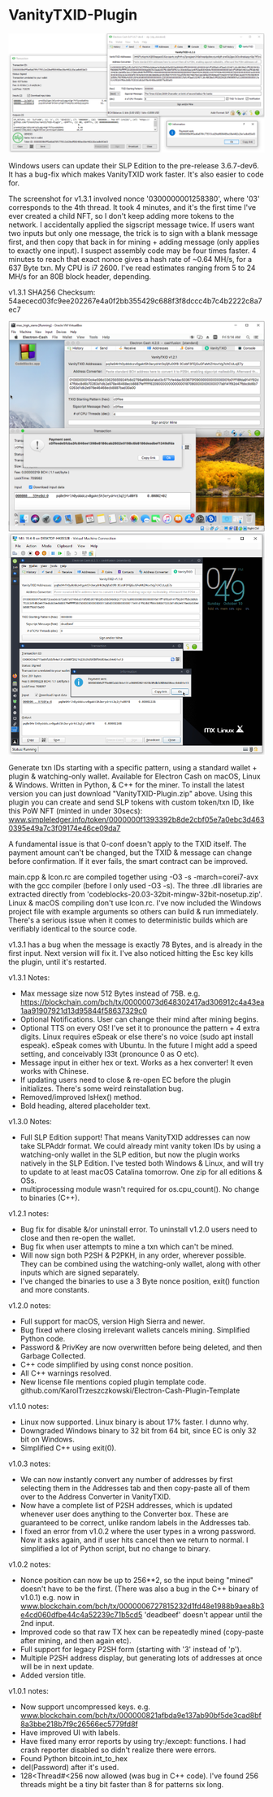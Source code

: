# VanityTXID-Plugin

![alt text](https://github.com/TinosNitso/VanityTXID-Plugin/blob/main/Screenshot-v1.3.1.png)

Windows users can update their SLP Edition to the pre-release 3.6.7-dev6. It has a bug-fix which makes VanityTXID work faster. It's also easier to code for.

The screenshot for v1.3.1 involved nonce '0300000001258380', where '03' corresponds to the 4th thread. It took 4 minutes, and it's the first time I've ever created a child NFT, so I don't keep adding more tokens to the network. I accidentally applied the sigscript message twice. If users want two inputs but only one message, the trick is to sign with a blank message first, and then copy that back in for mining + adding message (only applies to exactly one input). I suspect assembly code may be four times faster. 4 minutes to reach that exact nonce gives a hash rate of ~0.64 MH/s, for a 637 Byte txn. My CPU is i7 2600. I've read estimates ranging from 5 to 24 MH/s for an 80B block header, depending.

v1.3.1 SHA256 Checksum: 54aececd03fc9ee202267e4a0f2bb355429c688f3f8dccc4b7c4b2222c8a7ec7

![alt text](https://github.com/TinosNitso/VanityTXID-Plugin/blob/main/Screenshot2.png)
![alt text](https://github.com/TinosNitso/VanityTXID-Plugin/blob/main/Screenshot-v1.1.0.png)

Generate txn IDs starting with a specific pattern, using a standard wallet + plugin & watching-only wallet. Available for Electron Cash on macOS, Linux & Windows. Written in Python, & C++ for the miner. To install the latest version you can just download "VanityTXID-Plugin.zip" above. Using this plugin you can create and send SLP tokens with custom token/txn ID, like this PoW NFT (minted in under 30secs): www.simpleledger.info/token/0000000f1393392b8de2cbf05e7a0ebc3d4630395e49a7c3f09174e46ce09da7

A fundamental issue is that 0-conf doesn't apply to the TXID itself. The payment amount can't be changed, but the TXID & message can change before confirmation. If it ever fails, the smart contract can be improved.

main.cpp & Icon.rc are compiled together using -O3 -s -march=corei7-avx with the gcc compiler (before I only used -O3 -s). The three .dll libraries are extracted directly from 'codeblocks-20.03-32bit-mingw-32bit-nosetup.zip'. Linux & macOS compiling don't use Icon.rc. I've now included the Windows project file with example arguments so others can build & run immediately. There's a serious issue when it comes to deterministic builds which are verifiably identical to the source code.

v1.3.1 has a bug when the message is exactly 78 Bytes, and is already in the first input. Next version will fix it. I've also noticed hitting the Esc key kills the plugin, until it's restarted.

v1.3.1 Notes:
- Max message size now 512 Bytes instead of 75B. e.g. https://blockchain.com/bch/tx/00000073d648302417ad306912c4a43ea1aa91907921d13d95844f58637329c0
- Optional Notifications. User can change their mind after mining begins.
- Optional TTS on every OS! I've set it to pronounce the pattern + 4 extra digits. Linux requires eSpeak or else there's no voice (sudo apt install espeak). eSpeak comes with Ubuntu. In the future I might add a speed setting, and conceivably l33t (pronounce 0 as O etc). 
- Message input in either hex or text. Works as a hex converter! It even works with Chinese.
- If updating users need to close & re-open EC before the plugin initializes. There's some weird reinstallation bug.
- Removed/improved IsHex() method.
- Bold heading, altered placeholder text.

v1.3.0 Notes:
- Full SLP Edition support! That means VanityTXID addresses can now take SLPAddr format. We could already mint vanity token IDs by using a watching-only wallet in the SLP edition, but now the plugin works natively in the SLP Edition. I've tested both Windows & Linux, and will try to update to at least macOS Catalina tomorrow. One zip for all editions & OSs.
- multiprocessing module wasn't required for os.cpu_count(). No change to binaries (C++).

v1.2.1 notes:
- Bug fix for disable &/or uninstall error. To uninstall v1.2.0 users need to close and then re-open the wallet.
- Bug fix when user attempts to mine a txn which can't be mined.
- Will now sign both P2SH & P2PKH, in any order, wherever possible. They can be combined using the watching-only wallet, along with other inputs which are signed separately.
- I've changed the binaries to use a 3 Byte nonce position, exit() function and more constants.

v1.2.0 notes:
- Full support for macOS, version High Sierra and newer.
- Bug fixed where closing irrelevant wallets cancels mining. Simplified Python code.
- Password & PrivKey are now overwritten before being deleted, and then Garbage Collected.
- C++ code simplified by using const nonce position.
- All C++ warnings resolved.
- New license file mentions copied plugin template code. github.com/KarolTrzeszczkowski/Electron-Cash-Plugin-Template

v1.1.0 notes:
- Linux now supported. Linux binary is about 17% faster. I dunno why.
- Downgraded Windows binary to 32 bit from 64 bit, since EC is only 32 bit on Windows.
- Simplified C++ using exit(0).

v1.0.3 notes:
- We can now instantly convert any number of addresses by first selecting them in the Addresses tab and then copy-paste all of them over to the Address Converter in VanityTXID.
- Now have a complete list of P2SH addresses, which is updated whenever user does anything to the Converter box. These are guaranteed to be correct, unlike random labels in the Addresses tab.
- I fixed an error from v1.0.2 where the user types in a wrong password. Now it asks again, and if user hits cancel then we return to normal. I simplified a lot of Python script, but no change to binary.

v1.0.2 notes:
- Nonce position can now be up to 256**2, so the input being "mined" doesn't have to be the first. (There was also a bug in the C++ binary of v1.0.1) e.g. now in www.blockchain.com/bch/tx/0000006727815232d1fd48e1988b9aea8b3e4cd060dfbe44c4a52239c71b5cd5 'deadbeef' doesn't appear until the 2nd input.
- Improved code so that raw TX hex can be repeatedly mined (copy-paste after mining, and then again etc).
- Full support for legacy P2SH form (starting with '3' instead of 'p').
- Multiple P2SH address display, but generating lots of addresses at once will be in next update.
- Added version title.

v1.0.1 notes:
- Now support uncompressed keys. e.g. www.blockchain.com/bch/tx/000000821afbda9e137ab90bf5de3cad8bf8a3bbe218b7f9c26566ec5779fd8f
- Have improved UI with labels.
- Have fixed many error reports by using try:/except: functions. I had crash reporter disabled so didn't realize there were errors.
- Found Python bitcoin.int_to_hex
- del(Password) after it's used.
- 128<Thread#<256 now allowed (was bug in C++ code). I've found 256 threads might be a tiny bit faster than 8 for patterns six long.

